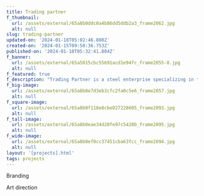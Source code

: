 ```yaml
---
title: Trading partner
f_thumbnail:
  url: /assets/external/65a8b0ddc0a4b86dd5ddb2a3_frame2062.jpg
  alt: null
slug: trading-partner
updated-on: '2024-01-18T05:02:46.880Z'
created-on: '2024-01-15T09:50:36.753Z'
published-on: '2024-01-18T05:32:41.804Z'
f_banner:
  url: /assets/external/65a5015cbc55691acd1e94fc_frame2055-8.jpg
  alt: null
f_featured: true
f_description: "Trading Partner is a steel enterprise specializing in the production of high-quality steel products using advanced technology. With a commitment to meeting customer brand expectations, Blu Creative has created a brand that reflects the excellence of Trading Partner in the steel industry. It highlights the brand's outstanding features and characteristics, emphasizing its unique qualities. Through a combination of creativity and profound market understanding, Blu Creative has successfully built a distinctive brand image that captures the attention of Trading Partner's target audience.\_"
f_big-image:
  url: /assets/external/65a8b0e7d3eb3cfc2fa0c5e6_frame2057.jpg
  alt: null
f_square-image:
  url: /assets/external/65a8b0f118e8cbe027228605_frame2093.jpg
  alt: null
f_tall-image:
  url: /assets/external/65a8b0eae34d20fe97c5420b_frame2095.jpg
  alt: null
f_wide-image:
  url: /assets/external/65a8b0ef0cc37451cba63fcc_frame2094.jpg
  alt: null
layout: '[projects].html'
tags: projects
---
```


Branding

Art direction

